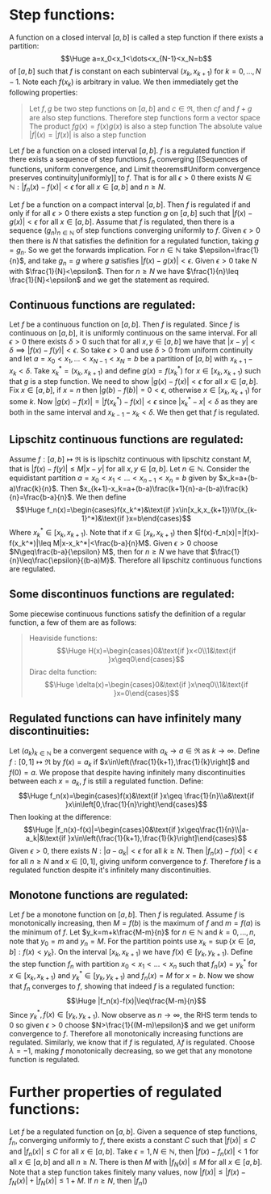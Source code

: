 
# Step functions:

A function on a closed interval $[a,b]$ is called a step function if there exists a partition:$$\Huge a=x_0<x_1<\dots<x_{N-1}<x_N=b$$of $[a,b]$ such that $f$ is constant on each subinterval $(x_k,x_{k+1})$ for $k=0,\dots,N-1$. Note each $f(x_k)$ is arbitrary in value. We then immediately get the following properties:
> Let $f,g$ be two step functions on $[a,b]$ and $c\in\Re$, then $cf$ and $f+g$ are also step functions. Therefore step functions form a vector space
> The product $fg(x)=f(x)g(x)$ is also a step function
> The absolute value $|f|(x)=|f(x)|$ is also a step function

Let $f$ be a function on a closed interval $[a,b]$. $f$ is a regulated function if there exists a sequence of step functions $f_n$ converging [[Sequences of functions, uniform convergence, and Limit theorems#Uniform convergence preserves continuity|uniformly]] to $f$. That is for all $\epsilon>0$ there exists $N\in \mathbb{N}:|f_n(x)-f(x)|<\epsilon$ for all $x\in[a,b]$ and $n\geq N$.

Let $f$ be a function on a compact interval $[a,b]$. Then $f$ is regulated if and only if for all $\epsilon>0$ there exists a step function $g$ on $[a,b]$ such that $|f(x)-g(x)|<\epsilon$ for all $x\in[a,b]$. Assume that $f$ is regulated, then there is a sequence $(g_n)_{n\in \mathbb{N}}$ of step functions converging uniformly to $f$. Given $\epsilon>0$ then there is $N$ that satisfies the definition for a regulated function, taking $g=g_n$. So we get the forwards implication. For $n\in \mathbb{N}$ take $\epsilon=\frac{1}{n}$, and take $g_n=g$ where $g$ satisfies $|f(x)-g(x)|<\epsilon$. Given $\epsilon>0$ take $N$ with $\frac{1}{N}<\epsilon$. Then for $n\geq N$ we have $\frac{1}{n}\leq \frac{1}{N}<\epsilon$ and we get the statement as required.

## Continuous functions are regulated:
Let $f$ be a continuous function on $[a,b]$. Then $f$ is regulated. Since $f$ is continuous on $[a,b]$, it is uniformly continuous on the same interval. For all $\epsilon>0$ there exists $\delta>0$ such that for all $x,y\in[a,b]$ we have that $|x-y|<\delta\implies|f(x)-f(y)|<\epsilon$. So take $\epsilon>0$ and use $\delta>0$ from uniform continuity and let $a=x_0<x_1,\dots<x_{N-1}<x_N=b$ be a partition of $[a,b]$ with $x_{k+1}-x_k<\delta$. Take $x^*_k=(x_k,x_{k+1})$ and define $g(x)=f(x_k^*)$ for $x\in[x_k,x_{k+1})$ such that $g$ is a step function. We need to show $|g(x)-f(x)|<\epsilon$ for all $x\in[a,b]$. Fix $x\in[a,b]$, if $x=n$ then $|g(b)-f(b)|=0<\epsilon$, otherwise $x\in[x_k,x_{k+1})$ for some $k$. Now $|g(x)-f(x)|=|f(x_k^*)-f(x)|<\epsilon$ since $|x_k^*-x|<\delta$ as they are both in the same interval and $x_{k-1}-x_k<\delta$. We then get that $f$ is regulated.

## Lipschitz continuous functions are regulated:
Assume $f:[a,b]\mapsto\Re$ is is lipschitz continuous with lipschitz constant $M$, that is $|f(x)-f(y)|\leq M|x-y|$ for all $x,y\in[a,b]$. Let $n\in \mathbb{N}$. Consider the equidistant partition $a=x_0<x_1<\dots<x_{n-1}<x_n=b$ given by $x_k=a+(b-a)\frac{k}{n}$. Then $x_{k+1}-x_k=a+(b-a)\frac{k+1}{n}-a-(b-a)\frac{k}{n}=\frac{b-a}{n}$. We then define $$\Huge f_n(x)=\begin{cases}f(x_k^*)&\text{if }x\in[x_k,x_{k+1})\\f(x_{k-1}^*)&\text{if }x=b\end{cases}$$Where $x_k^*\in[x_k,x_{k+1})$. Note that if $x\in[x_k,x_{k+1})$ then $|f(x)-f_n(x)|=|f(x)-f(x_k^*)|\leq M|x-x_k^*|<\frac{b-a}{n}M$. Given $\epsilon>0$ choose $N\geq\frac{b-a}{\epsilon} M$, then for $n\geq N$ we have that $\frac{1}{n}\leq\frac{\epsilon}{(b-a)M}$. Therefore all lipschitz continuous functions are regulated.

## Some discontinuos functions are regulated:
Some piecewise continuous functions satisfy the definition of a regular function, a few of them are as follows:
> Heaviside functions:$$\Huge H(x)=\begin{cases}0&\text{if }x<0\\1&\text{if }x\geq0\end{cases}$$Dirac delta function:$$\Huge \delta(x)=\begin{cases}0&\text{if }x\neq0\\1&\text{if }x=0\end{cases}$$

## Regulated functions can have infinitely many discontinuities:
Let $(a_k)_{k\in \mathbb{N}}$ be a convergent sequence with $a_k\to a\in\Re$ as $k\to \infty$. Define $f:[0,1]\mapsto\Re$ by $f(x)=a_k$ if $x\in\left(\frac{1}{k+1},\frac{1}{k}\right]$ and $f(0)=a$. We propose that despite having infinitely many discontinuities between each $x=a_k$, $f$ is still a regulated function. Define:$$\Huge f_n(x)=\begin{cases}f(x)&\text{if }x\geq \frac{1}{n}\\a&\text{if }x\in\left[0,\frac{1}{n}\right)\end{cases}$$Then looking at the difference:$$\Huge |f_n(x)-f(x)|=\begin{cases}0&\text{if }x\geq\frac{1}{n}\\|a-a_k|&\text{if }x\in\left(\frac{1}{k+1},\frac{1}{k}\right]\end{cases}$$Given $\epsilon>0$, there exists $N:|a-a_k|<\epsilon$ for all $k\geq N$. Then $|f_n(x)-f(x)|<\epsilon$ for all $n\geq N$ and $x\in[0,1]$, giving uniform convergence to $f$. Therefore $f$ is a regulated function despite it's infinitely many discontinuities.

## Monotone functions are regulated:
Let $f$ be a monotone function on $[a,b]$. Then $f$ is regulated. Assume $f$ is monotonically increasing, then $M=f(b)$ is the maximum of $f$ and $m=f(a)$ is the minimum of $f$. Let $y_k=m+k\frac{M-m}{n}$ for $n\in \mathbb{N}$ and $k=0,\dots,n$, note that $y_0=m$ and $y_n=M$. For the partition points use $x_k=\sup\{x\in[a,b]:f(x)<y_k\}$. On the interval $[x_k,x_{k+1})$ we have $f(x)\in[y_k,y_{k+1})$. Define the step function $f_n$ with partition $x_0<x_1<\dots<x_n$ such that $f_n(x)=y_k^*$ for $x\in[x_k,x_{k+1})$ and $y_k^*\in[y_k,y_{k+1})$ and $f_n(x)=M$ for $x=b$. Now we show that $f_n$ converges to $f$, showing that indeed $f$ is a regulated function:$$\Huge |f_n(x)-f(x)|\leq\frac{M-m}{n}$$Since $y_k^*,f(x)\in[y_k,y_{k+1})$. Now observe as $n\to \infty$, the RHS term tends to $0$ so given $\epsilon>0$ choose $N>\frac{1}{(M-m)\epsilon}$ and we get uniform convergence to $f$. Therefore all monotonically increasing functions are regulated. Similarly, we know that if $f$ is regulated, $\lambda f$ is regulated. Choose $\lambda=-1$, making $f$ monotonically decreasing, so we get that any monotone function is regulated.

# Further properties of regulated functions:

Let $f$ be a regulated function on $[a,b]$. Given a sequence of step functions, $f_n$, converging uniformly to $f$, there exists a constant $C$ such that $|f(x)|\leq C$ and $|f_n(x)|\leq C$ for all $x\in[a,b]$. Take $\epsilon=1,N\in \mathbb{N}$, then $|f(x)-f_n(x)|<1$ for all $x\in[a,b]$ and all $n\geq N$. There is then $M$ with $|f_N(x)|\leq M$ for all $x\in[a,b]$. Note that a step function takes finitely many values, now $|f(x)|\leq|f(x)-f_N(x)|+|f_N(x)|\leq1+M$. If $n\geq N$, then $|f_n()$